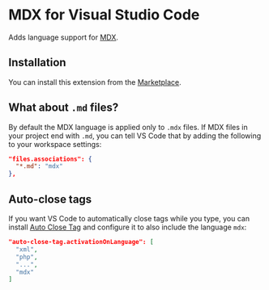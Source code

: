 # MDX for Visual Studio Code

Adds language support for [MDX](https://github.com/mdx-js/mdx).

## Installation

You can install this extension from the [Marketplace](https://marketplace.visualstudio.com/items?itemName=silvenon.mdx).

## What about `.md` files?

By default the MDX language is applied only to `.mdx` files. If MDX files in your project end with `.md`, you can tell VS Code that by adding the following to your workspace settings:

```json
"files.associations": {
  "*.md": "mdx"
},
```

## Auto-close tags

If you want VS Code to automatically close tags while you type, you can install [Auto Close Tag](https://marketplace.visualstudio.com/items?itemName=formulahendry.auto-close-tag) and configure it to also include the language `mdx`:

```json
"auto-close-tag.activationOnLanguage": [
  "xml",
  "php",
  "...",
  "mdx"
]
```

